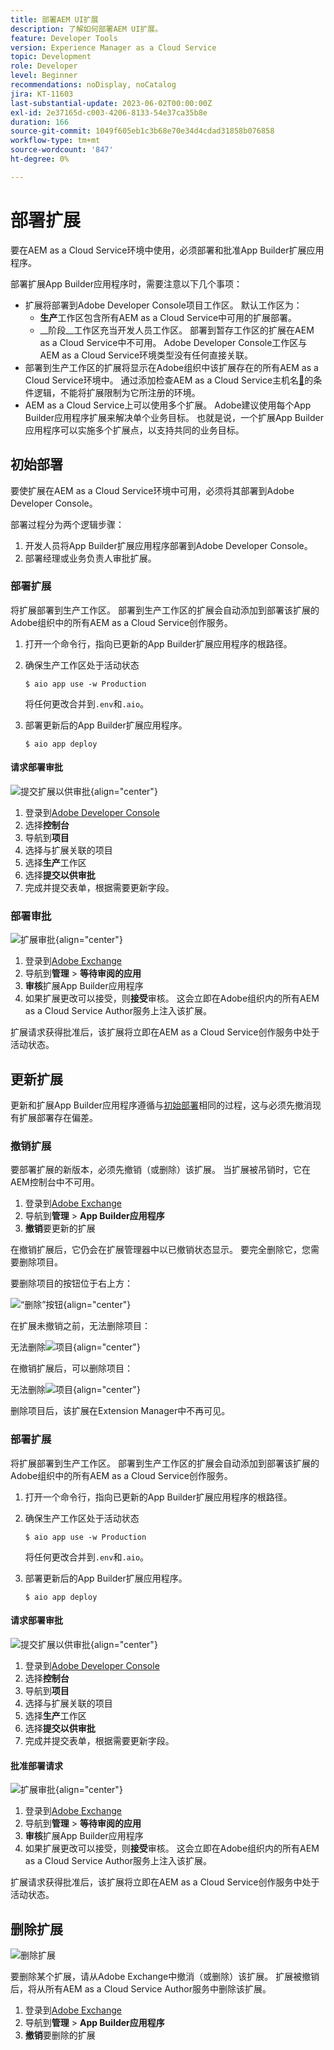 ```yaml
---
title: 部署AEM UI扩展
description: 了解如何部署AEM UI扩展。
feature: Developer Tools
version: Experience Manager as a Cloud Service
topic: Development
role: Developer
level: Beginner
recommendations: noDisplay, noCatalog
jira: KT-11603
last-substantial-update: 2023-06-02T00:00:00Z
exl-id: 2e37165d-c003-4206-8133-54e37ca35b8e
duration: 166
source-git-commit: 1049f605eb1c3b68e70e34d4cdad31858b076858
workflow-type: tm+mt
source-wordcount: '847'
ht-degree: 0%

---
```


# 部署扩展

要在AEM as a Cloud Service环境中使用，必须部署和批准App Builder扩展应用程序。

部署扩展App Builder应用程序时，需要注意以下几个事项：

+ 扩展将部署到Adobe Developer Console项目工作区。 默认工作区为：
   + __生产__&#x200B;工作区包含所有AEM as a Cloud Service中可用的扩展部署。
   + __阶段__工作区充当开发人员工作区。 部署到暂存工作区的扩展在AEM as a Cloud Service中不可用。
Adobe Developer Console工作区与AEM as a Cloud Service环境类型没有任何直接关联。
+ 部署到生产工作区的扩展将显示在Adobe组织中该扩展存在的所有AEM as a Cloud Service环境中。
通过添加检查AEM as a Cloud Service主机名[&#128279;](https://developer.adobe.com/uix/docs/guides/publication/#enabling-extension-only-on-specific-aem-environments)的条件逻辑，不能将扩展限制为它所注册的环境。
+ AEM as a Cloud Service上可以使用多个扩展。 Adobe建议使用每个App Builder应用程序扩展来解决单个业务目标。 也就是说，一个扩展App Builder应用程序可以实施多个扩展点，以支持共同的业务目标。

## 初始部署

要使扩展在AEM as a Cloud Service环境中可用，必须将其部署到Adobe Developer Console。

部署过程分为两个逻辑步骤：

1. 开发人员将App Builder扩展应用程序部署到Adobe Developer Console。
1. 部署经理或业务负责人审批扩展。

### 部署扩展

将扩展部署到生产工作区。 部署到生产工作区的扩展会自动添加到部署该扩展的Adobe组织中的所有AEM as a Cloud Service创作服务。

1. 打开一个命令行，指向已更新的App Builder扩展应用程序的根路径。
1. 确保生产工作区处于活动状态

   ```shell
   $ aio app use -w Production
   ```

   将任何更改合并到`.env`和`.aio`。

1. 部署更新后的App Builder扩展应用程序。

   ```shell
   $ aio app deploy
   ```

#### 请求部署审批

![提交扩展以供审批](./assets/deploy/submit-for-approval.png){align="center"}

1. 登录到[Adobe Developer Console](https://developer.adobe.com)
1. 选择&#x200B;__控制台__
1. 导航到&#x200B;__项目__
1. 选择与扩展关联的项目
1. 选择&#x200B;__生产__&#x200B;工作区
1. 选择&#x200B;__提交以供审批__
1. 完成并提交表单，根据需要更新字段。

### 部署审批

![扩展审批](./assets/deploy/adobe-exchange.png){align="center"}

1. 登录到[Adobe Exchange](https://exchange.adobe.com/)
1. 导航到&#x200B;__管理__ > __等待审阅的应用__
1. __审核__&#x200B;扩展App Builder应用程序
1. 如果扩展更改可以接受，则&#x200B;__接受__&#x200B;审核。 这会立即在Adobe组织内的所有AEM as a Cloud Service Author服务上注入该扩展。

扩展请求获得批准后，该扩展将立即在AEM as a Cloud Service创作服务中处于活动状态。

## 更新扩展

更新和扩展App Builder应用程序遵循与[初始部署](#initial-deployment)相同的过程，这与必须先撤消现有扩展部署存在偏差。

### 撤销扩展

要部署扩展的新版本，必须先撤销（或删除）该扩展。 当扩展被吊销时，它在AEM控制台中不可用。

1. 登录到[Adobe Exchange](https://exchange.adobe.com/)
1. 导航到&#x200B;__管理__ > __App Builder应用程序__
1. __撤销__&#x200B;要更新的扩展

在撤销扩展后，它仍会在扩展管理器中以已撤销状态显示。 要完全删除它，您需要删除项目。

要删除项目的按钮位于右上方：

![“删除”按钮](./assets/deploy/extension-delete-button.png){align="center"}

在扩展未撤销之前，无法删除项目：

无法删除![项目](./assets/deploy/extension-can-not-delete-project.png){align="center"}

在撤销扩展后，可以删除项目：

无法删除![项目](./assets/deploy/extension-delete-procject.png){align="center"}

删除项目后，该扩展在Extension Manager中不再可见。

### 部署扩展

将扩展部署到生产工作区。 部署到生产工作区的扩展会自动添加到部署该扩展的Adobe组织中的所有AEM as a Cloud Service创作服务。

1. 打开一个命令行，指向已更新的App Builder扩展应用程序的根路径。
1. 确保生产工作区处于活动状态

   ```shell
   $ aio app use -w Production
   ```

   将任何更改合并到`.env`和`.aio`。

1. 部署更新后的App Builder扩展应用程序。

   ```shell
   $ aio app deploy
   ```

#### 请求部署审批

![提交扩展以供审批](./assets/deploy/submit-for-approval.png){align="center"}

1. 登录到[Adobe Developer Console](https://developer.adobe.com)
1. 选择&#x200B;__控制台__
1. 导航到&#x200B;__项目__
1. 选择与扩展关联的项目
1. 选择&#x200B;__生产__&#x200B;工作区
1. 选择&#x200B;__提交以供审批__
1. 完成并提交表单，根据需要更新字段。

#### 批准部署请求

![扩展审批](./assets/deploy/adobe-exchange.png){align="center"}

1. 登录到[Adobe Exchange](https://exchange.adobe.com/)
1. 导航到&#x200B;__管理__ > __等待审阅的应用__
1. __审核__&#x200B;扩展App Builder应用程序
1. 如果扩展更改可以接受，则&#x200B;__接受__&#x200B;审核。 这会立即在Adobe组织内的所有AEM as a Cloud Service Author服务上注入该扩展。

扩展请求获得批准后，该扩展将立即在AEM as a Cloud Service创作服务中处于活动状态。

## 删除扩展

![删除扩展](./assets/deploy/revoke.png)

要删除某个扩展，请从Adobe Exchange中撤消（或删除）该扩展。 扩展被撤销后，将从所有AEM as a Cloud Service Author服务中删除该扩展。

1. 登录到[Adobe Exchange](https://exchange.adobe.com/)
1. 导航到&#x200B;__管理__ > __App Builder应用程序__
1. __撤销__&#x200B;要删除的扩展
